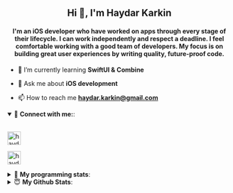 <h2 align="center">Hi 👋, I'm Haydar Karkin</h2>
<h4 align="center">I'm an iOS developer who have worked on apps through every stage of their lifecycle. I can work independently and respect a deadline. I feel comfortable working with a good team of developers. My focus is on building great user experiences by writing quality, future-proof code.</h4>

- 🌱 I’m currently learning **SwiftUI & Combine**

- 💬 Ask me about **iOS development**

- 📫 How to reach me **haydar.karkin@gmail.com**

<details open> 
 <summary>🔗 <b>Connect with me:</b>: </summary>
<br>
<p align="left">
<a href="https://linkedin.com/in/haydar-karkin" target="blank"><img align="center" src="https://img.shields.io/badge/LinkedIn-0077B5?style=for-the-badge&logo=linkedin&logoColor=white" alt="haydar-karkin" height="30" /></a>
</p>

<p align="left"> <a href="https://twitter.com/haydarkarkin" target="blank"><img src="https://img.shields.io/twitter/follow/haydarkarkin?logo=twitter&style=for-the-badge" height="30" alt="haydarkarkin" /></a> </p>
</details>

<details> 
 <summary>🤖 <b>My programming stats</b>: </summary>
<br>
<!--START_SECTION:waka-->
**I'm a Night 🦉** 

```text
🌞 Morning    6 commits      ██░░░░░░░░░░░░░░░░░░░░░░░   7.59% 
🌆 Daytime    8 commits      ██░░░░░░░░░░░░░░░░░░░░░░░   10.13% 
🌃 Evening    34 commits     ██████████░░░░░░░░░░░░░░░   43.04% 
🌙 Night      31 commits     █████████░░░░░░░░░░░░░░░░   39.24%

```
📅 **I'm Most Productive on Wednesday** 

```text
Monday       2 commits      ░░░░░░░░░░░░░░░░░░░░░░░░░   2.53% 
Tuesday      3 commits      █░░░░░░░░░░░░░░░░░░░░░░░░   3.8% 
Wednesday    27 commits     ████████░░░░░░░░░░░░░░░░░   34.18% 
Thursday     11 commits     ███░░░░░░░░░░░░░░░░░░░░░░   13.92% 
Friday       21 commits     ██████░░░░░░░░░░░░░░░░░░░   26.58% 
Saturday     9 commits      ██░░░░░░░░░░░░░░░░░░░░░░░   11.39% 
Sunday       6 commits      ██░░░░░░░░░░░░░░░░░░░░░░░   7.59%

```


📊 **This Week I Spent My Time On** 

```text
💬 Programming Languages: 
Other                    0 secs              █████████████░░░░░░░░░░░░   54.23% 
Ruby                     0 secs              ███████░░░░░░░░░░░░░░░░░░   29.05% 
Markdown                 0 secs              █░░░░░░░░░░░░░░░░░░░░░░░░   6.49% 
JSON                     0 secs              █░░░░░░░░░░░░░░░░░░░░░░░░   4.68% 
YAML                     0 secs              ░░░░░░░░░░░░░░░░░░░░░░░░░   2.48%

```

**I Mostly Code in Swift** 

```text
Swift                    17 repos            ██████████████████░░░░░░░   73.91% 
Objective-C              2 repos             ██░░░░░░░░░░░░░░░░░░░░░░░   8.7% 
JavaScript               1 repo              █░░░░░░░░░░░░░░░░░░░░░░░░   4.35% 
HTML                     1 repo              █░░░░░░░░░░░░░░░░░░░░░░░░   4.35% 
Vue                      1 repo              █░░░░░░░░░░░░░░░░░░░░░░░░   4.35%

```



<!--END_SECTION:waka-->
</details>


<details>
<summary>😇 <b>My Github Stats</b>: </summary>
<br>

<p>&nbsp;<img align="center" src="https://github-readme-stats.vercel.app/api?username=haydarkarkin&show_icons=true&locale=en&theme=dark" alt="haydarkarkin" /></p>

<p><img align="center" src="https://github-readme-streak-stats.herokuapp.com/?user=haydarkarkin&theme=dark" alt="haydarkarkin" /></p>
</details>
